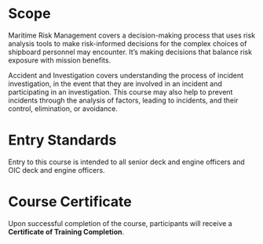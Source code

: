 # Scope

Maritime Risk Management covers a decision-making process that uses risk analysis tools to make risk-informed decisions for the complex choices of shipboard personnel may encounter. It’s making decisions that balance risk exposure with mission benefits.

Accident and Investigation covers understanding the process of incident investigation, in the event that they are involved in an incident and participating in an investigation. This course may also help to prevent incidents through the analysis of factors, leading to incidents, and their control, elimination, or avoidance.

# Entry Standards

Entry to this course is intended to all senior deck and engine officers and OIC deck and engine officers.

# Course Certificate

Upon successful completion of the course, participants will receive a **Certificate of Training Completion**.